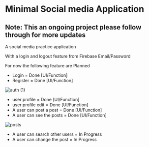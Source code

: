 # Minimal Social media Application
## Note: This an ongoing project please follow through for more updates

A social media practice application

With a login and logout feature from Firebase Email/Password

For now the following feature are Planned
 - Login = Done [UI/Function]
 - Register = Done [UI/Function]
   
![auth (1)](https://github.com/cyber111/social_media_app/assets/28974382/64e5e5a1-3d4d-49fe-b111-ae05ef97685d)

 - user profile = Done [UI/Function]
 - user profile edit = Done [UI/Function]
 - A user can post a post = Done [UI/Function]
 - A user can see the posts = Done [UI/Function]
   
 ![posts](https://github.com/cyber111/social_media_app/assets/28974382/ebe7b7ab-ff44-4a24-b02e-29c9102779b6)

 - A user can search other users = In Progress
 - A user can change the post = In Progress

